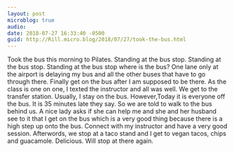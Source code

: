 ```yaml
---
layout: post
microblog: true
audio: 
date: 2018-07-27 16:33:40 -0500
guid: http://Rill.micro.blog/2018/07/27/took-the-bus.html
---
```

Took the bus this morning to Pilates. Standing at the bus stop. Standing at the bus stop. Standing at the bus stop where is the bus? One lane only at the airport is delaying my bus and all the other buses that have to go through there. Finally get on the bus after I am supposed to be there. As the class is one on one, I texted the instructor and all was well. We get to the transfer station. Usually, I stay on the bus. However,Today it is everyone off the bus. It is 35 minutes late they say. So we are told to walk to the bus behind us. A nice lady asks if she can help me and she and her husband see to it that I get on the bus which is a very good thing because there is a high step up onto the bus. Connect with my instructor and have a very good session. Afterwords, we stop at a taco stand and I get to vegan tacos, chips and guacamole. Delicious. Will stop at there again.

